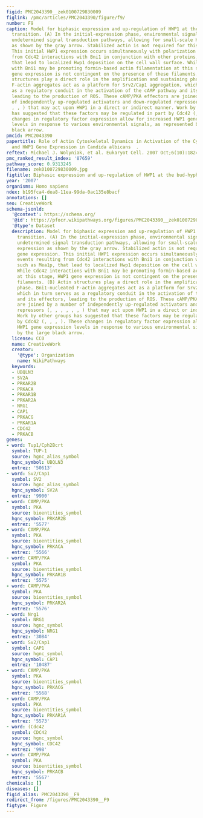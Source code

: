 ```yaml
---
figid: PMC2043390__zek0100729830009
figlink: /pmc/articles/PMC2043390/figure/f9/
number: F9
caption: Model for biphasic expression and up-regulation of HWP1 at the bud-hypha
  transition. (A) In the initial-expression phase, environmental signals activate
  undetermined signal transduction pathways, allowing for small-scale HWP1 gene expression
  as shown by the gray arrow. Stabilized actin is not required for this gene expression.
  This initial HWP1 expression occurs simultaneously with polarization events resulting
  from Cdc42 interactions with Bni1 in conjunction with other proteins, such as Mea1p,
  that lead to localized Hwp1 deposition on the cell wall surface. While Cdc42 interactions
  with Bni1 may be promoting formin-based actin filamentation at this stage, HWP1
  gene expression is not contingent on the presence of these filaments. (B) Actin
  structures play a direct role in the amplification and sustaining phase. Bni1-nucleated
  F-actin aggregates act as a platform for Srv2/Cap1 aggregation, which in turn serves
  as a regulatory conduit in the activation of the cAMP pathway and its effectors,
  leading to the production of ROS. These cAMP/PKA effectors are joined by a number
  of independently up-regulated activators and down-regulated repressors (, , , ,
  , , ) that may act upon HWP1 in a direct or indirect manner. Work by other groups
  has suggested that these factors may be regulated in part by Cdc42 (, , , ). These
  changes in regulatory factor expression allow for increased HWP1 gene expression
  levels in response to various environmental signals, as represented by the large
  black arrow.
pmcid: PMC2043390
papertitle: Role of Actin Cytoskeletal Dynamics in Activation of the Cyclic AMP Pathway
  and HWP1 Gene Expression in Candida albicans  .
reftext: Michael J. Wolyniak, et al. Eukaryot Cell. 2007 Oct;6(10):1824-1840.
pmc_ranked_result_index: '87659'
pathway_score: 0.9313245
filename: zek0100729830009.jpg
figtitle: Biphasic expression and up-regulation of HWP1 at the bud-hypha transition
year: '2007'
organisms: Homo sapiens
ndex: b195fca4-dea8-11ea-99da-0ac135e8bacf
annotations: []
seo: CreativeWork
schema-jsonld:
  '@context': https://schema.org/
  '@id': https://pfocr.wikipathways.org/figures/PMC2043390__zek0100729830009.html
  '@type': Dataset
  description: Model for biphasic expression and up-regulation of HWP1 at the bud-hypha
    transition. (A) In the initial-expression phase, environmental signals activate
    undetermined signal transduction pathways, allowing for small-scale HWP1 gene
    expression as shown by the gray arrow. Stabilized actin is not required for this
    gene expression. This initial HWP1 expression occurs simultaneously with polarization
    events resulting from Cdc42 interactions with Bni1 in conjunction with other proteins,
    such as Mea1p, that lead to localized Hwp1 deposition on the cell wall surface.
    While Cdc42 interactions with Bni1 may be promoting formin-based actin filamentation
    at this stage, HWP1 gene expression is not contingent on the presence of these
    filaments. (B) Actin structures play a direct role in the amplification and sustaining
    phase. Bni1-nucleated F-actin aggregates act as a platform for Srv2/Cap1 aggregation,
    which in turn serves as a regulatory conduit in the activation of the cAMP pathway
    and its effectors, leading to the production of ROS. These cAMP/PKA effectors
    are joined by a number of independently up-regulated activators and down-regulated
    repressors (, , , , , , ) that may act upon HWP1 in a direct or indirect manner.
    Work by other groups has suggested that these factors may be regulated in part
    by Cdc42 (, , , ). These changes in regulatory factor expression allow for increased
    HWP1 gene expression levels in response to various environmental signals, as represented
    by the large black arrow.
  license: CC0
  name: CreativeWork
  creator:
    '@type': Organization
    name: WikiPathways
  keywords:
  - UBQLN3
  - SV2A
  - PRKAR2B
  - PRKACA
  - PRKAR1B
  - PRKAR2A
  - NRG1
  - CAP1
  - PRKACG
  - PRKAR1A
  - CDC42
  - PRKACB
genes:
- word: Tup1/Cph2Bcrt
  symbol: TUP-1
  source: hgnc_alias_symbol
  hgnc_symbol: UBQLN3
  entrez: '50613'
- word: Sv2/Cap1
  symbol: SV2
  source: hgnc_alias_symbol
  hgnc_symbol: SV2A
  entrez: '9900'
- word: CAMP/PKA
  symbol: PKA
  source: bioentities_symbol
  hgnc_symbol: PRKAR2B
  entrez: '5577'
- word: CAMP/PKA
  symbol: PKA
  source: bioentities_symbol
  hgnc_symbol: PRKACA
  entrez: '5566'
- word: CAMP/PKA
  symbol: PKA
  source: bioentities_symbol
  hgnc_symbol: PRKAR1B
  entrez: '5575'
- word: CAMP/PKA
  symbol: PKA
  source: bioentities_symbol
  hgnc_symbol: PRKAR2A
  entrez: '5576'
- word: Nrg1
  symbol: NRG1
  source: hgnc_symbol
  hgnc_symbol: NRG1
  entrez: '3084'
- word: Sv2/Cap1
  symbol: CAP1
  source: hgnc_symbol
  hgnc_symbol: CAP1
  entrez: '10487'
- word: CAMP/PKA
  symbol: PKA
  source: bioentities_symbol
  hgnc_symbol: PRKACG
  entrez: '5568'
- word: CAMP/PKA
  symbol: PKA
  source: bioentities_symbol
  hgnc_symbol: PRKAR1A
  entrez: '5573'
- word: (Cdc42
  symbol: CDC42
  source: hgnc_symbol
  hgnc_symbol: CDC42
  entrez: '998'
- word: CAMP/PKA
  symbol: PKA
  source: bioentities_symbol
  hgnc_symbol: PRKACB
  entrez: '5567'
chemicals: []
diseases: []
figid_alias: PMC2043390__F9
redirect_from: /figures/PMC2043390__F9
figtype: Figure
---
```

